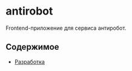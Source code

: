 # antirobot

Frontend-приложение для сервиса антиробот.

## Содержимое

* [Разработка](./contribute.md)

